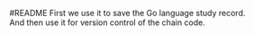 #README
First we use it to save the Go language study record.  
And then use it for version control of the chain code.
